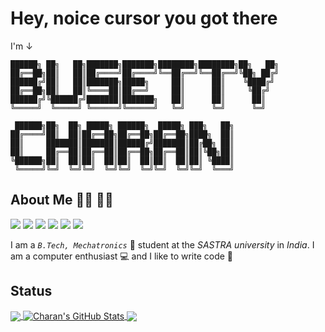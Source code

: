 # Hey, noice cursor you got there

I'm ↓

```
██████╗ ██╗   ██╗███████╗███████╗████████╗████████╗██╗   ██╗
██╔══██╗██║   ██║██╔════╝██╔════╝╚══██╔══╝╚══██╔══╝╚██╗ ██╔╝
██████╔╝██║   ██║███████╗█████╗     ██║      ██║    ╚████╔╝ 
██╔══██╗██║   ██║╚════██║██╔══╝     ██║      ██║     ╚██╔╝  
██████╔╝╚██████╔╝███████║███████╗   ██║      ██║      ██║   
╚═════╝  ╚═════╝ ╚══════╝╚══════╝   ╚═╝      ╚═╝      ╚═╝   
                                                            
 ██████╗██╗  ██╗ █████╗ ██████╗  █████╗ ███╗   ██╗          
██╔════╝██║  ██║██╔══██╗██╔══██╗██╔══██╗████╗  ██║          
██║     ███████║███████║██████╔╝███████║██╔██╗ ██║          
██║     ██╔══██║██╔══██║██╔══██╗██╔══██║██║╚██╗██║          
╚██████╗██║  ██║██║  ██║██║  ██║██║  ██║██║ ╚████║          
 ╚═════╝╚═╝  ╚═╝╚═╝  ╚═╝╚═╝  ╚═╝╚═╝  ╚═╝╚═╝  ╚═══╝          
```

## About Me 👨‍🏫 🕵️‍♂️

![](https://img.shields.io/badge/OS-Arch%20Linux%20%2F%20Arch%20Based%20%2F%20Windows-orange?style=for-the-badge&logo=arch-linux)
![](https://img.shields.io/badge/Editor-Vim%20%2F%20VS%20Code-orange?style=for-the-badge&logo=vim)
![](https://img.shields.io/badge/Language-Python-orange?style=for-the-badge&logo=python)
![](https://img.shields.io/badge/Language-C-orange?style=for-the-badge&logo=c)
![](https://img.shields.io/badge/Shell-Zsh-orange?style=for-the-badge&logo=powershell)
![](https://img.shields.io/badge/Shell-PowerShell-orange?style=for-the-badge&logo=powershell)

I am a _`B.Tech, Mechatronics`_ 👾 student at the _SASTRA university_ in _India_. I am a computer enthusiast 💻 and I like to write code 🧩

## Status

<a href="https://github.com/Busetty-Charan/Busetty-Charan">
  <img align="center" src="https://github-readme-stats.vercel.app/api/top-langs/?username=Busetty-Charan&title_color=ffffff&text_color=c9cacc&icon_color=2bbc8a&bg_color=1d1f21&langs_count=5" />
</a>

<a href="https://github.com/Busetty-Charan/Busetty-Charan">
  <img align="center" src="https://github-readme-stats.vercel.app/api?username=Busetty-Charan&show_icons=true&line_height=27&count_private=true&title_color=ffffff&text_color=c9cacc&icon_color=2bbc8a&bg_color=1d1f21" alt="Charan's GitHub Stats" />
</a>

<a href="https://github.com/Busetty-Charan/C-Stuff">
  <img align="center" src="https://github-readme-stats.vercel.app/api/pin/?username=Busetty-Charan&repo=C-Stuff&title_color=ffffff&text_color=c9cacc&icon_color=2bbc8a&bg_color=1d1f21" />
</a>

